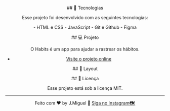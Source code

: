 <div align="center" 
##  
</div>
  
  
 ## 🚀 Tecnologias 
  
 Esse projeto foi desenvolvido com as seguintes tecnologias: 
  
 - HTML e CSS 
 - JavaScript 
 - Git e Github 
 - Figma 
  
 ## 💻 Projeto 
  
 O Habits é um app para ajudar a rastrear os hábitos. 
  
 - [Visite o projeto online](https://j-miguell.github.io/track-activities/) 
  
 ## 🔖 Layout 
  
 ## :memo: Licença 
  
 Esse projeto está sob a licença MIT. 
  
 --- 
  
 Feito com ♥ by J.Miguel :wave: [Siga no Instagram📷!](https://instagram.com/joaomiguell_ss)
